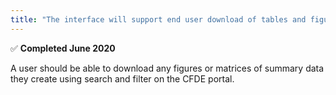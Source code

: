 ```yaml
---
title: "The interface will support end user download of tables and figures in common formats &#x2705;"
---
```

&#x2705; **Completed June 2020**

A user should be able to download any figures or matrices of summary data they create using search and filter on the CFDE portal.
